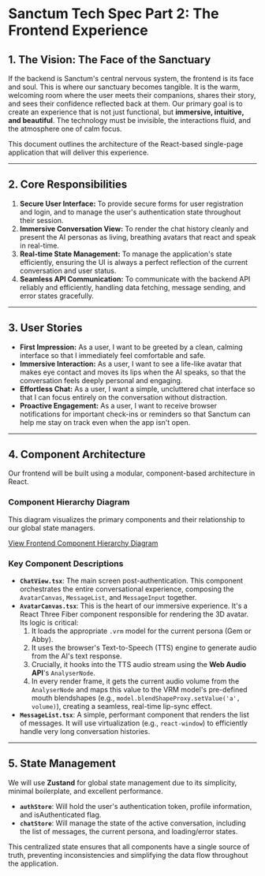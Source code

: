 # Sanctum Tech Spec Part 2: The Frontend Experience

## 1. The Vision: The Face of the Sanctuary

If the backend is Sanctum's central nervous system, the frontend is its face and soul. This is where our sanctuary becomes tangible. It is the warm, welcoming room where the user meets their companions, shares their story, and sees their confidence reflected back at them. Our primary goal is to create an experience that is not just functional, but **immersive, intuitive, and beautiful**. The technology must be invisible, the interactions fluid, and the atmosphere one of calm focus.

This document outlines the architecture of the React-based single-page application that will deliver this experience.

---
## 2. Core Responsibilities

1.  **Secure User Interface:** To provide secure forms for user registration and login, and to manage the user's authentication state throughout their session.
2.  **Immersive Conversation View:** To render the chat history cleanly and present the AI personas as living, breathing avatars that react and speak in real-time.
3.  **Real-time State Management:** To manage the application's state efficiently, ensuring the UI is always a perfect reflection of the current conversation and user status.
4.  **Seamless API Communication:** To communicate with the backend API reliably and efficiently, handling data fetching, message sending, and error states gracefully.

---
## 3. User Stories

* **First Impression:** As a user, I want to be greeted by a clean, calming interface so that I immediately feel comfortable and safe.
* **Immersive Interaction:** As a user, I want to see a life-like avatar that makes eye contact and moves its lips when the AI speaks, so that the conversation feels deeply personal and engaging.
* **Effortless Chat:** As a user, I want a simple, uncluttered chat interface so that I can focus entirely on the conversation without distraction.
* **Proactive Engagement:** As a user, I want to receive browser notifications for important check-ins or reminders so that Sanctum can help me stay on track even when the app isn't open.

---
## 4. Component Architecture

Our frontend will be built using a modular, component-based architecture in React.

### Component Hierarchy Diagram

This diagram visualizes the primary components and their relationship to our global state managers.

[View Frontend Component Hierarchy Diagram](diagram/frontend_component_hierarchy.md)

### Key Component Descriptions

* **`ChatView.tsx`**: The main screen post-authentication. This component orchestrates the entire conversational experience, composing the `AvatarCanvas`, `MessageList`, and `MessageInput` together.
* **`AvatarCanvas.tsx`**: This is the heart of our immersive experience. It's a React Three Fiber component responsible for rendering the 3D avatar. Its logic is critical:
    1.  It loads the appropriate `.vrm` model for the current persona (Gem or Abby).
    2.  It uses the browser's Text-to-Speech (TTS) engine to generate audio from the AI's text response.
    3.  Crucially, it hooks into the TTS audio stream using the **Web Audio API**'s `AnalyserNode`.
    4.  In every render frame, it gets the current audio volume from the `AnalyserNode` and maps this value to the VRM model's pre-defined mouth blendshapes (e.g., `model.blendShapeProxy.setValue('a', volume)`), creating a seamless, real-time lip-sync effect.
* **`MessageList.tsx`**: A simple, performant component that renders the list of messages. It will use virtualization (e.g., `react-window`) to efficiently handle very long conversation histories.

---
## 5. State Management

We will use **Zustand** for global state management due to its simplicity, minimal boilerplate, and excellent performance.

* **`authStore`**: Will hold the user's authentication token, profile information, and isAuthenticated flag.
* **`chatStore`**: Will manage the state of the active conversation, including the list of messages, the current persona, and loading/error states.

This centralized state ensures that all components have a single source of truth, preventing inconsistencies and simplifying the data flow throughout the application.
